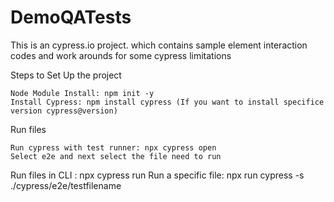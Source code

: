 # DemoQATests

This is an cypress.io project. which contains sample element interaction codes and work arounds for some cypress limitations

Steps to Set Up the project
  
    Node Module Install: npm init -y
    Install Cypress: npm install cypress (If you want to install specifice version cypress@version)
    
Run files

    Run cypress with test runner: npx cypress open
    Select e2e and next select the file need to run
    
Run files in CLI : npx cypress run
Run a specific file: npx run cypress -s ./cypress/e2e/testfilename

    
